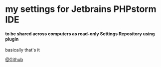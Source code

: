 #  my settings for Jetbrains PHPstorm IDE 
#### to be shared across computers as read-only Settings Repository using plugin

basically that's it



[@Github](https://github.com/maoizm/.dotfiles.PhpStormSettings)



